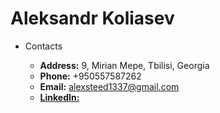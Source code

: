 # Aleksandr Koliasev


* Contacts


  * __Address:__ 9, Mirian Mepe, Tbilisi, Georgia
  * __Phone:__ +950557587262
  * __Email:__ alexsteed1337@gmail.com
  * [__LinkedIn:__](https://www.linkedin.com/in/alexandr-koliasev-684211252/)

